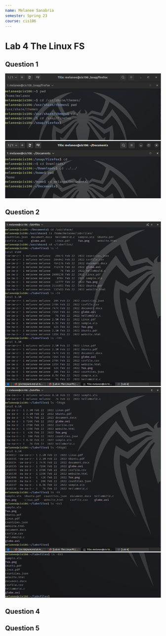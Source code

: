 ```yaml
---
name: Melanee Sanabria
semester: Spring 23
course: cis106
---
```


# Lab 4 The Linux FS

## Question 1 
![q1](lab4.1.1.png)<br>
![q1](lab4.1.2.png)<br>

## Question 2
![q1](lab4.2.1.png)<br>
![q1](lab4.2.2.png)<br>
![q1](lab4.2.3.png)<br>

## Question 4

## Question 5